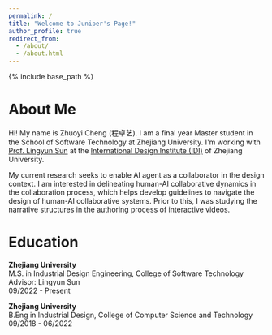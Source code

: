 ```yaml
---
permalink: /
title: "Welcome to Juniper's Page!"
author_profile: true
redirect_from:
  - /about/
  - /about.html
---
```


{% include base_path %}

# About Me

Hi! My name is Zhuoyi Cheng (程卓艺). I am a final year Master student in the School of Software Technology at Zhejiang University. I'm working with [Prof. Lingyun Sun](https://scholar.google.com/citations?user=zzW8d-wAAAAJ&hl=en&oi=ao) at the [International Design Institute (IDI)](http://www.idi.zju.edu.cn) of Zhejiang University.

My current research seeks to enable AI agent as a collaborator in the design context. I am interested in delineating human-AI collaborative dynamics in the collaboration process, which helps develop guidelines to navigate the design of human-AI collaborative systems. Prior to this, I was studying the narrative structures in the authoring process of interactive videos.

<div class="separate-section common-paragraph"></div>

# Education<a id="Education"></a>

**Zhejiang University**<br>
M.S. in Industrial Design Engineering, College of Software Technology<br>
Advisor: Lingyun Sun<br>
09/2022 - Present

**Zhejiang University**<br>
B.Eng in Industrial Design, College of Computer Science and Technology<br>
09/2018 - 06/2022
